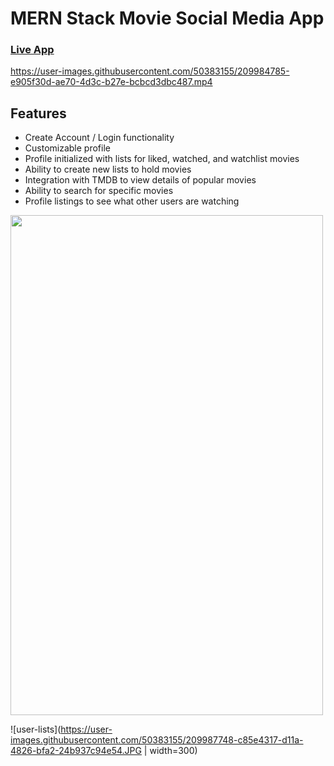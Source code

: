 # MERN Stack Movie Social Media App
### [Live App](https://movie.cd3vane.dev "Movie App")




https://user-images.githubusercontent.com/50383155/209984785-e905f30d-ae70-4d3c-b27e-bcbcd3dbc487.mp4


## Features
- Create Account / Login functionality
- Customizable profile
- Profile initialized with lists for liked, watched, and watchlist movies
- Ability to create new lists to hold movies
- Integration with TMDB to view details of popular movies
- Ability to search for specific movies
- Profile listings to see what other users are watching

<img src="https://user-images.githubusercontent.com/50383155/209987726-46a2b92a-b418-4312-a80d-88e692d10614.JPG" alt="" width="500" height="800" />



![user-lists](https://user-images.githubusercontent.com/50383155/209987748-c85e4317-d11a-4826-bfa2-24b937c94e54.JPG  | width=300)
